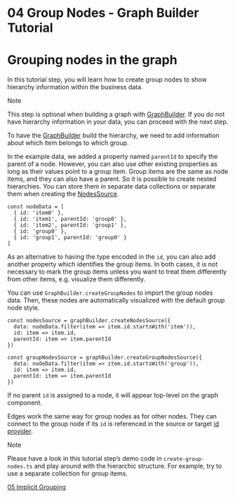 <!--
 //////////////////////////////////////////////////////////////////////////////
 // @license
 // This file is part of yFiles for HTML 2.6.
 // Use is subject to license terms.
 //
 // Copyright (c) 2000-2023 by yWorks GmbH, Vor dem Kreuzberg 28,
 // 72070 Tuebingen, Germany. All rights reserved.
 //
 //////////////////////////////////////////////////////////////////////////////
-->
# 04 Group Nodes - Graph Builder Tutorial

# Grouping nodes in the graph

In this tutorial step, you will learn how to create group nodes to show hierarchy information within the business data.

Note

This step is optional when building a graph with [GraphBuilder](https://docs.yworks.com/yfileshtml/#/api/GraphBuilder). If you do not have hierarchy information in your data, you can proceed with the next step.

To have the [GraphBuilder](https://docs.yworks.com/yfileshtml/#/api/GraphBuilder) build the hierarchy, we need to add information about which item belongs to which group.

In the example data, we added a property named `parentId` to specify the parent of a node. However, you can also use other existing properties as long as their values point to a group item. Group items are the same as node items, and they can also have a parent. So it is possible to create nested hierarchies. You can store them in separate data collections or separate them when creating the [NodesSource](https://docs.yworks.com/yfileshtml/#/api/NodesSource).

```
const nodeData = [
  { id: 'item0' },
  { id: 'item1', parentId: 'group0' },
  { id: 'item2', parentId: 'group1' },
  { id: 'group0' },
  { id: 'group1', parentId: 'group0' }
]
```

As an alternative to having the type encoded in the `id`, you can also add another property which identifies the group items. In both cases, it is not necessary to mark the group items unless you want to treat them differently from other items, e.g. visualize them differently.

You can use `GraphBuilder.createGroupNodes` to import the group nodes data. Then, these nodes are automatically visualized with the default group node style.

```
const nodesSource = graphBuilder.createNodesSource({
  data: nodeData.filter(item => item.id.startsWith('item')),
  id: item => item.id,
  parentId: item => item.parentId
})

const groupNodesSource = graphBuilder.createGroupNodesSource({
  data: nodeData.filter(item => item.id.startsWith('group')),
  id: item => item.id,
  parentId: item => item.parentId
})
```

If no parent `id` is assigned to a node, it will appear top-level on the graph component.

Edges work the same way for group nodes as for other nodes. They can connect to the group node if its `id` is referenced in the source or target [id provider](https://docs.yworks.com/yfileshtml/#/api/NodesSource#NodesSource-property-idProvider).

Note

Please have a look in this tutorial step’s demo code in `create-group-nodes.ts` and play around with the hierarchic structure. For example, try to use a separate collection for group items.

[05 Implicit Grouping](../../tutorial-graph-builder/05-implicit-grouping/index.html)
